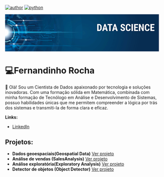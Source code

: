 

[![author](https://img.shields.io/badge/author-FernandinhoRocha-red.svg)](https://www.linkedin.com/in/fernandinho-rocha/)
[![python](https://img.shields.io/badge/python-3.12.0-blue.svg)](https://www.python.org/downloads/release/python-3120/)

<p align="center">
  <img src="banner.png" >
</p>

# 💻Fernandinho Rocha 

👋 Olá! Sou um Cientista de Dados apaixonado por tecnologia e soluções inovadoras. Com uma formação sólida em Matemática, combinada com minha formação de Tecnólogo em Análise e Desenvolvimento de Sistemas, possuo habilidades únicas que me permitem compreender a lógica por trás dos sistemas e transmiti-la de forma clara e eficaz. 

**Links:**

* [LinkedIn](https://www.linkedin.com/in/fernandinho-rocha/)



## Projetos:

* **Dados geoespaciais(Geospatial Data)** [Ver projeto](https://github.com/Fernandinho937/Data-Science/tree/main/dados-geoespaciais)
* **Análise de vendas (SalesAnalysis)** [Ver projeto](https://github.com/Fernandinho937/Data-Science/tree/main/salesanalysis-dash)
* **Análise exploratória(Exploratory Analysis)** [Ver projeto](https://github.com/Fernandinho937/Data-Science/tree/main/Exploratory-Analysis)
* **Detector de objetos (Object Detector)** [Ver projeto](https://github.com/Fernandinho937/Data-Science/tree/main/detector_ssd_mobilenet)



